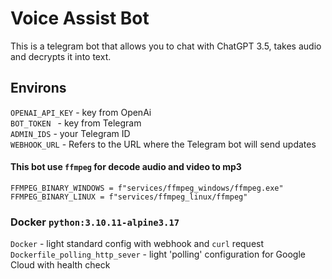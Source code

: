 # Voice Assist Bot

This is a telegram bot that allows you to chat with ChatGPT 3.5, takes audio and decrypts it into text.

## Environs
`OPENAI_API_KEY` - key from OpenAi   
`BOT_TOKEN `  - key from Telegram  
`ADMIN_IDS`   - your Telegram ID  
`WEBHOOK_URL`  - Refers to the URL where the Telegram bot will send updates  

#### This bot use `ffmpeg` for decode audio and video to mp3
`FFMPEG_BINARY_WINDOWS = f"services/ffmpeg_windows/ffmpeg.exe"`  
`FFMPEG_BINARY_LINUX = f"services/ffmpeg_linux/ffmpeg"`  


### Docker `python:3.10.11-alpine3.17`
`Docker` - light standard config with webhook and `curl` request
`Dockerfile_polling_http_sever` - light 'polling' configuration for Google Cloud with health check
